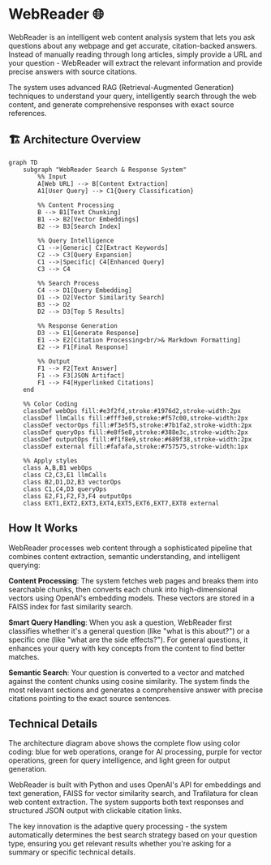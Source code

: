 # WebReader 🌐

WebReader is an intelligent web content analysis system that lets you ask questions about any webpage and get accurate, citation-backed answers. Instead of manually reading through long articles, simply provide a URL and your question - WebReader will extract the relevant information and provide precise answers with source citations.

The system uses advanced RAG (Retrieval-Augmented Generation) techniques to understand your query, intelligently search through the web content, and generate comprehensive responses with exact source references.

## 🏗️ Architecture Overview

```mermaid
graph TD
    subgraph "WebReader Search & Response System"
        %% Input
        A[Web URL] --> B[Content Extraction]
        A1[User Query] --> C1{Query Classification}
        
        %% Content Processing
        B --> B1[Text Chunking]
        B1 --> B2[Vector Embeddings]
        B2 --> B3[Search Index]
        
        %% Query Intelligence
        C1 -->|Generic| C2[Extract Keywords]
        C2 --> C3[Query Expansion]
        C1 -->|Specific| C4[Enhanced Query]
        C3 --> C4
        
        %% Search Process
        C4 --> D1[Query Embedding]
        D1 --> D2[Vector Similarity Search]
        B3 --> D2
        D2 --> D3[Top 5 Results]
        
        %% Response Generation
        D3 --> E1[Generate Response]
        E1 --> E2[Citation Processing<br/>& Markdown Formatting]
        E2 --> F1[Final Response]
        
        %% Output
        F1 --> F2[Text Answer]
        F1 --> F3[JSON Artifact]
        F1 --> F4[Hyperlinked Citations]
    end
    
    %% Color Coding
    classDef webOps fill:#e3f2fd,stroke:#1976d2,stroke-width:2px
    classDef llmCalls fill:#fff3e0,stroke:#f57c00,stroke-width:2px
    classDef vectorOps fill:#f3e5f5,stroke:#7b1fa2,stroke-width:2px
    classDef queryOps fill:#e8f5e8,stroke:#388e3c,stroke-width:2px
    classDef outputOps fill:#f1f8e9,stroke:#689f38,stroke-width:2px
    classDef external fill:#fafafa,stroke:#757575,stroke-width:1px
    
    %% Apply styles
    class A,B,B1 webOps
    class C2,C3,E1 llmCalls
    class B2,D1,D2,B3 vectorOps
    class C1,C4,D3 queryOps
    class E2,F1,F2,F3,F4 outputOps
    class EXT1,EXT2,EXT3,EXT4,EXT5,EXT6,EXT7,EXT8 external
```

## How It Works

WebReader processes web content through a sophisticated pipeline that combines content extraction, semantic understanding, and intelligent querying:

**Content Processing**: The system fetches web pages and breaks them into searchable chunks, then converts each chunk into high-dimensional vectors using OpenAI's embedding models. These vectors are stored in a FAISS index for fast similarity search.

**Smart Query Handling**: When you ask a question, WebReader first classifies whether it's a general question (like "what is this about?") or a specific one (like "what are the side effects?"). For general questions, it enhances your query with key concepts from the content to find better matches.

**Semantic Search**: Your question is converted to a vector and matched against the content chunks using cosine similarity. The system finds the most relevant sections and generates a comprehensive answer with precise citations pointing to the exact source sentences.

## Technical Details

The architecture diagram above shows the complete flow using color coding: blue for web operations, orange for AI processing, purple for vector operations, green for query intelligence, and light green for output generation.

WebReader is built with Python and uses OpenAI's API for embeddings and text generation, FAISS for vector similarity search, and Trafilatura for clean web content extraction. The system supports both text responses and structured JSON output with clickable citation links.

The key innovation is the adaptive query processing - the system automatically determines the best search strategy based on your question type, ensuring you get relevant results whether you're asking for a summary or specific technical details.
